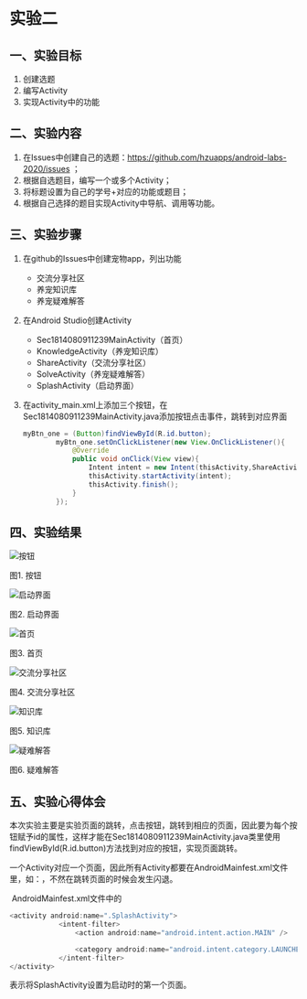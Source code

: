 # 实验二

## 一、实验目标

1. 创建选题
2. 编写Activity
3. 实现Activity中的功能

## 二、实验内容

1. 在Issues中创建自己的选题：https://github.com/hzuapps/android-labs-2020/issues ；
2. 根据自选题目，编写一个或多个Activity；
3. 将标题设置为自己的学号+对应的功能或题目；
4. 根据自己选择的题目实现Activity中导航、调用等功能。

## 三、实验步骤

1. 在github的Issues中创建宠物app，列出功能

   + 交流分享社区
   + 养宠知识库
   + 养宠疑难解答

2. 在Android Studio创建Activity

   + Sec1814080911239MainActivity（首页）
   + KnowledgeActivity（养宠知识库）
   + ShareActivity（交流分享社区）
   + SolveActivity（养宠疑难解答）
   + SplashActivity（启动界面）

3. 在activity_main.xml上添加三个按钮，在Sec1814080911239MainActivity.java添加按钮点击事件，跳转到对应界面

   ```java
   myBtn_one = (Button)findViewById(R.id.button);
           myBtn_one.setOnClickListener(new View.OnClickListener(){
               @Override
               public void onClick(View view){
                   Intent intent = new Intent(thisActivity,ShareActivity.class);
                   thisActivity.startActivity(intent);
                   thisActivity.finish();
               }
           });
   ```

## 四、实验结果

![按钮](https://github.com/jalyn-1001/mytest/blob/master/sec1814080911239/button.png)

图1. 按钮

![启动界面](https://github.com/jalyn-1001/mytest/blob/master/sec1814080911239/SplashActivity.png)

图2. 启动界面

![首页](https://github.com/jalyn-1001/mytest/blob/master/sec1814080911239/MainActivity.png)

图3. 首页

![交流分享社区](https://github.com/jalyn-1001/mytest/blob/master/sec1814080911239/ShareActivity.png)

图4. 交流分享社区

![知识库](https://github.com/jalyn-1001/mytest/blob/master/sec1814080911239/KnowledgeActivity.png)

图5. 知识库

![疑难解答](https://github.com/jalyn-1001/mytest/blob/master/sec1814080911239/SolveActivity.png)

图6. 疑难解答

## 五、实验心得体会

​	本次实验主要是实验页面的跳转，点击按钮，跳转到相应的页面，因此要为每个按钮赋予id的属性，这样才能在Sec1814080911239MainActivity.java类里使用findViewById(R.id.button)方法找到对应的按钮，实现页面跳转。

​	一个Activity对应一个页面，因此所有Activity都要在AndroidMainfest.xml文件里，如：<activity android:name=".Sec1814080911239MainActivity" />，不然在跳转页面的时候会发生闪退。

​	AndroidMainfest.xml文件中的

```java
<activity android:name=".SplashActivity">
            <intent-filter>
                <action android:name="android.intent.action.MAIN" />

                <category android:name="android.intent.category.LAUNCHER" />
            </intent-filter>
</activity>
```

表示将SplashActivity设置为启动时的第一个页面。